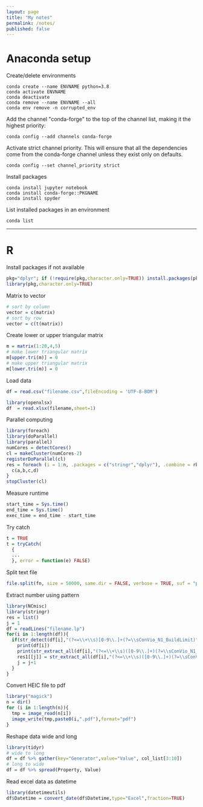 ```yaml
---
layout: page
title: "My notes"
permalink: /notes/
published: false
---
```


# Anaconda setup

Create/delete environments
```
conda create --name ENVNAME python=3.8
conda activate ENVNAME
conda deactivate
conda remove --name ENVNAME --all
conda env remove -n corrupted_env
```

Add the channel "conda-forge" to the top of the channel list, making it the highest priority:
```
conda config --add channels conda-forge
```

Activate strict channel priority. This will ensure that all the dependencies come from the conda-forge channel unless they exist only on defaults.
```
conda config --set channel_priority strict
```

Install packages
```
conda install jupyter notebook
conda install conda-forge::PKGNAME
conda install spyder
```

List installed packages in an environment
```
conda list
```

---

# R

Install packages if not available
```R
pkg="dplyr"; if (!require(pkg,character.only=TRUE)) install.packages(pkg)
library(pkg,character.only=TRUE)
```

Matrix to vector
```R
# sort by column
vector = c(matrix)
# sort by row
vector = c(t(matrix))
```

Create lower or upper triangular matrix
```R
m = matrix(1:20,4,5)
# make lower triangular matrix
m[upper.tri(m)] = 0
# make upper triangular matrix
m[lower.tri(m)] = 0
```

Load data
```R
df = read.csv("filename.csv",fileEncoding = 'UTF-8-BOM')
```
```R
library(openxlsx)
df  = read.xlsx(filename,sheet=1)
```

Parallel computing
```R
library(foreach)
library(doParallel)
library(parallel)
numCores = detectCores()
cl = makeCluster(numCores-2)
registerDoParallel(cl)
res = foreach (i = 1:n, .packages = c("stringr","dplyr"), .combine = rbind) %dopar% {
  c(a,b,c,d)
}
stopCluster(cl)
```

Measure runtime
```R
start_time = Sys.time()
end_time = Sys.time()
exec_time = end_time - start_time
```

Try catch
```R
t = TRUE
t = tryCatch(
  {
  ...
  }, error = function(e) FALSE)
```

Split text file
```R
file.split(fn, size = 50000, same.dir = FALSE, verbose = TRUE, suf = "part", win = TRUE)
```

Extract number using pattern
```R
library(NCmisc)
library(stringr)
res = list()
j = 1
df = readLines("filename.lp")
for(i in 1:length(df)){
  if(str_detect(df[i],"(?<=\\+\\s)[0-9\\.]+(?=\\sConVio_N1_BuildLimit)")){
    print(df[i])
    print(str_extract_all(df[i],"(?<=\\+\\s)([0-9\\.]+)(?=\\sConVio_N1_BuildLimit)")[[1]])
    res1[[j]] = str_extract_all(df[i],"(?<=\\+\\s)([0-9\\.]+)(?=\\sConVio_N1_BuildLimit)")[[1]]
    j = j+1
  }
}
```

Convert HEIC file to pdf
```R
library("magick")
n = dir()
for (i in 1:length(n)){
  tmp = image_read(n[i])
  image_write(tmp,paste0(i,".pdf"),format="pdf")
}
```

Reshape data wide and long
```R
library(tidyr)
# wide to long
df = df %>% gather(key="Generator",value="Value", col_list[3:10])
# long to wide
df = df %>% spread(Property, Value)
```

Read excel data as datetime
```R
library(datetimeutils)
df$Datetime = convert_date(df$Datetime,type="Excel",fraction=TRUE)
```
